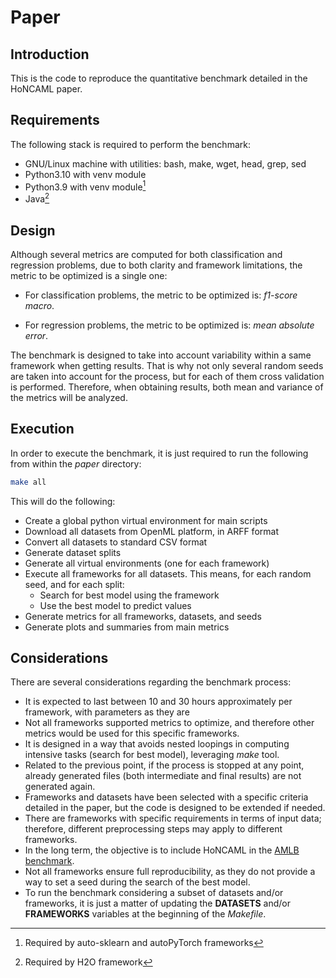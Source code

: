 # Paper

## Introduction

This is the code to reproduce the quantitative benchmark detailed in the
HoNCAML paper.

## Requirements

The following stack is required to perform the benchmark:

- GNU/Linux machine with utilities: bash, make, wget, head, grep, sed
- Python3.10 with venv module
- Python3.9 with venv module[^fn1]
- Java[^fn2]

[^fn1]: Required by auto-sklearn and autoPyTorch frameworks
[^fn2]: Required by H2O framework

## Design

Although several metrics are computed for both classification and regression
problems, due to both clarity and framework limitations, the metric to be
optimized is a single one:

- For classification problems, the metric to be optimized is: *f1-score macro*.

- For regression problems, the metric to be optimized is: *mean absolute error*.

The benchmark is designed to take into account variability within a same
framework when getting results. That is why not only several random seeds are
taken into account for the process, but for each of them cross validation is
performed. Therefore, when obtaining results, both mean and variance of the
metrics will be analyzed.

## Execution

In order to execute the benchmark, it is just required to run the following
from within the *paper* directory:

```sh
make all
```

This will do the following:

- Create a global python virtual environment for main scripts
- Download all datasets from OpenML platform, in ARFF format
- Convert all datasets to standard CSV format
- Generate dataset splits
- Generate all virtual environments (one for each framework)
- Execute all frameworks for all datasets. This means, for each random seed,
  and for each split:
  - Search for best model using the framework
  - Use the best model to predict values
- Generate metrics for all frameworks, datasets, and seeds
- Generate plots and summaries from main metrics

## Considerations

There are several considerations regarding the benchmark process:

- It is expected to last between 10 and 30 hours approximately per framework,
  with parameters as they are
- Not all frameworks supported metrics to optimize, and therefore other metrics
  would be used for this specific frameworks.
- It is designed in a way that avoids nested loopings in computing intensive
  tasks (search for best model), leveraging *make* tool.
- Related to the previous point, if the process is stopped at any point,
  already generated files (both intermediate and final results) are not
  generated again.
- Frameworks and datasets have been selected with a specific criteria detailed
  in the paper, but the code is designed to be extended if needed.
- There are frameworks with specific requirements in terms of input data;
  therefore, different preprocessing steps may apply to different
  frameworks.
- In the long term, the objective is to include HoNCAML in the [AMLB
  benchmark](https://openml.github.io/automlbenchmark/index.html).
- Not all frameworks ensure full reproducibility, as they do not provide a way
  to set a seed during the search of the best model.
- To run the benchmark considering a subset of datasets and/or frameworks, it
  is just a matter of updating the **DATASETS** and/or **FRAMEWORKS** variables
  at the beginning of the *Makefile*.
